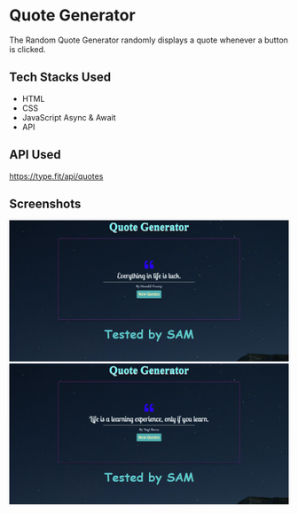 # Quote Generator

The Random Quote Generator randomly displays a quote whenever a button is clicked.

## Tech Stacks Used

- HTML
- CSS
- JavaScript Async & Await
- API

## API Used

https://type.fit/api/quotes

## Screenshots

![image](images/image.png)
<br>
![image1](images/image2.png)
